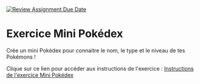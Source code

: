 [![Review Assignment Due Date](https://classroom.github.com/assets/deadline-readme-button-22041afd0340ce965d47ae6ef1cefeee28c7c493a6346c4f15d667ab976d596c.svg)](https://classroom.github.com/a/Py3qPIm4)
# Exercice Mini Pokédex
Crée un mini Pokédex pour connaitre le nom, le type et le niveau de tes Pokémons !

Clique sur ce lien pour accéder aux instructions de l'exercice :
[Instructions de l'exercice Mini Pokédex](https://devjs.ch/exercices/exercice-mini-pokedex.html)
